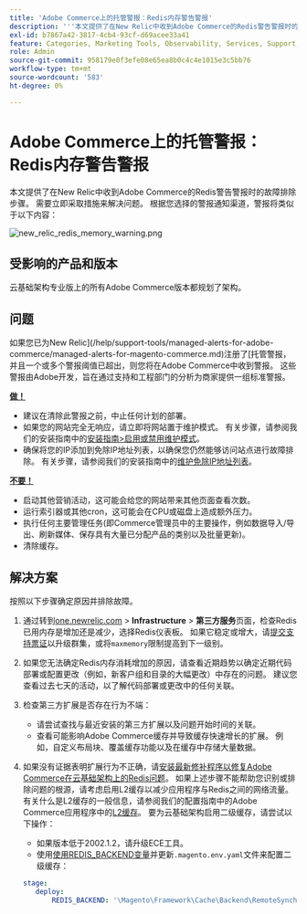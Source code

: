 ```yaml
---
title: 'Adobe Commerce上的托管警报：Redis内存警告警报'
description: '''本文提供了在New Relic中收到Adobe Commerce的Redis警告警报时的故障排除步骤。 需要立即采取措施来解决问题。 根据您选择的警报通知渠道，警报如下所示：'
exl-id: b7867a42-3817-4cb4-93cf-d69acee33a41
feature: Categories, Marketing Tools, Observability, Services, Support, Tools and External Services, Variables
role: Admin
source-git-commit: 958179e0f3efe08e65ea8b0c4c4e1015e3c5bb76
workflow-type: tm+mt
source-wordcount: '583'
ht-degree: 0%

---
```


# Adobe Commerce上的托管警报： Redis内存警告警报

本文提供了在New Relic中收到Adobe Commerce的Redis警告警报时的故障排除步骤。 需要立即采取措施来解决问题。 根据您选择的警报通知渠道，警报将类似于以下内容：

![new_relic_redis_memory_warning.png](assets/new_relic_redis_memory_warning.png)

## 受影响的产品和版本

云基础架构专业版上的所有Adobe Commerce版本都规划了架构。

## 问题

如果您已为New Relic](/help/support-tools/managed-alerts-for-adobe-commerce/managed-alerts-for-magento-commerce.md)注册了[托管警报，并且一个或多个警报阈值已超出，则您将在Adobe Commerce中收到警报。 这些警报由Adobe开发，旨在通过支持和工程部门的分析为商家提供一组标准警报。

**<u>做！</u>**

* 建议在清除此警报之前，中止任何计划的部署。
* 如果您的网站完全无响应，请立即将网站置于维护模式。 有关步骤，请参阅我们的安装指南中的[安装指南>启用或禁用维护模式](/docs/commerce-operations/installation-guide/tutorials/maintenance-mode.html#enable-or-disable-maintenance-mode-1)。
* 确保将您的IP添加到免除IP地址列表，以确保您仍然能够访问站点进行故障排除。 有关步骤，请参阅我们的安装指南中的[维护免除IP地址列表](/docs/commerce-operations/installation-guide/tutorials/maintenance-mode.html#maintain-the-list-of-exempt-ip-addresses)。

**<u>不要！</u>**

* 启动其他营销活动，这可能会给您的网站带来其他页面查看次数。
* 运行索引器或其他cron，这可能会在CPU或磁盘上造成额外压力。
* 执行任何主要管理任务(即Commerce管理员中的主要操作，例如数据导入/导出、刷新媒体、保存具有大量已分配产品的类别以及批量更新)。
* 清除缓存。

## 解决方案

按照以下步骤确定原因并排除故障。

1. 通过转到[one.newrelic.com](https://login.newrelic.com/login) > **Infrastructure** > **第三方服务**&#x200B;页面，检查Redis已用内存是增加还是减少，选择Redis仪表板。 如果它稳定或增大，请[提交支持票证](/help/help-center-guide/help-center/magento-help-center-user-guide.md#submit-ticket)以升级群集，或将`maxmemory`限制提高到下一级别。
1. 如果您无法确定Redis内存消耗增加的原因，请查看近期趋势以确定近期代码部署或配置更改（例如，新客户组和目录的大幅更改）中存在的问题。 建议您查看过去七天的活动，以了解代码部署或更改中的任何关联。
1. 检查第三方扩展是否存在行为不端：
   * 请尝试查找与最近安装的第三方扩展以及问题开始时间的关联。
   * 查看可能影响Adobe Commerce缓存并导致缓存快速增长的扩展。 例如，自定义布局块、覆盖缓存功能以及在缓存中存储大量数据。
1. 如果没有证据表明扩展行为不正确，请[安装最新修补程序以修复Adobe Commerce在云基础架构上的Redis问题](/help/troubleshooting/miscellaneous/install-latest-patches-to-fix-magento-redis-issues.md)。 如果上述步骤不能帮助您识别或排除问题的根源，请考虑启用L2缓存以减少应用程序与Redis之间的网络流量。 有关什么是L2缓存的一般信息，请参阅我们的配置指南中的Adobe Commerce应用程序中的[L2缓存](/docs/commerce-operations/configuration-guide/cache/level-two-cache.html)。 要为云基础架构启用二级缓存，请尝试以下操作：
   * 如果版本低于2002.1.2，请升级ECE工具。
   * 使用[使用REDIS\_BACKEND变量](/docs/commerce-cloud-service/user-guide/configure/env/stage/variables-deploy.html#redis_backend)并更新`.magento.env.yaml`文件来配置二级缓存：

   ```yaml
   stage:
      deploy:
          REDIS_BACKEND: '\Magento\Framework\Cache\Backend\RemoteSynchronizedCache'
   ```
